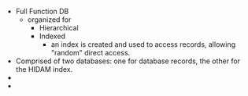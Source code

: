 - Full Function DB
	- organized for
		- Hierarchical
		- Indexed
			- an index is created and used to access records, allowing "random" direct access.
- Comprised of two databases: one for database records, the other for the HIDAM index.
-
-